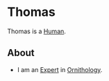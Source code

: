 # Thomas

Thomas is a [Human](40000001.md).

## About

- I am an [Expert](12000000.md) in [Ornithology](40000074.md).
